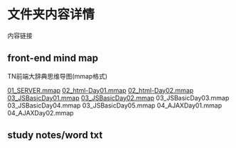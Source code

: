 # 文件夹内容详情
内容链接

## front-end mind map
TN前端大辞典思维导图(mmap格式)<br>

[01_SERVER.mmap](https://github.com/jingfeidi/front-end-study-notes/blob/master/TN-front-end/front-end%20mind%20map/01_SERVER.mmap)
[02_html-Day01.mmap](https://github.com/jingfeidi/front-end-study-notes/blob/master/TN-front-end/front-end%20mind%20map/01_SERVER.mmap)
[02_html-Day02.mmap](https://github.com/jingfeidi/front-end-study-notes/blob/master/TN-front-end/front-end%20mind%20map/01_SERVER.mmap)
[03_JSBasicDay01.mmap](https://github.com/jingfeidi/front-end-study-notes/blob/master/TN-front-end/front-end%20mind%20map/01_SERVER.mmap)
[03_JSBasicDay02.mmap](https://github.com/jingfeidi/front-end-study-notes/blob/master/TN-front-end/front-end%20mind%20map/01_SERVER.mmap)
03_JSBasicDay03.mmap
03_JSBasicDay04.mmap
03_JSBasicDay05.mmap
04_AJAXDay01.mmap
04_AJAXDay02.mmap

## study notes/word txt
